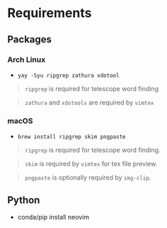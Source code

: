 # Requirements

## Packages

### Arch Linux

- `yay -Syu ripgrep zathura xdotool`

> `ripgrep` is required for telescope word finding

> `zathura` and `xdotools` are required by `vimtex`

### macOS

- `brew install ripgrep skim pngpaste`

> `ripgrep` is required for telescope word finding.

> `skim` is required by `vimtex` for tex file preview.

> `pngpaste` is optionally required by `img-clip`.

## Python

- conda/pip install neovim
